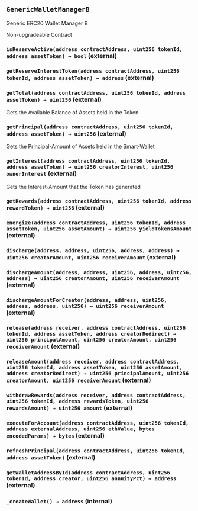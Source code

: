 ## `GenericWalletManagerB`

Generic ERC20 Wallet Manager B


Non-upgradeable Contract


### `isReserveActive(address contractAddress, uint256 tokenId, address assetToken) → bool` (external)





### `getReserveInterestToken(address contractAddress, uint256 tokenId, address assetToken) → address` (external)





### `getTotal(address contractAddress, uint256 tokenId, address assetToken) → uint256` (external)

Gets the Available Balance of Assets held in the Token




### `getPrincipal(address contractAddress, uint256 tokenId, address assetToken) → uint256` (external)

Gets the Principal-Amount of Assets held in the Smart-Wallet




### `getInterest(address contractAddress, uint256 tokenId, address assetToken) → uint256 creatorInterest, uint256 ownerInterest` (external)

Gets the Interest-Amount that the Token has generated




### `getRewards(address contractAddress, uint256 tokenId, address rewardToken) → uint256` (external)





### `energize(address contractAddress, uint256 tokenId, address assetToken, uint256 assetAmount) → uint256 yieldTokensAmount` (external)





### `discharge(address, address, uint256, address, address) → uint256 creatorAmount, uint256 receiverAmount` (external)





### `dischargeAmount(address, address, uint256, address, uint256, address) → uint256 creatorAmount, uint256 receiverAmount` (external)





### `dischargeAmountForCreator(address, address, uint256, address, address, uint256) → uint256 receiverAmount` (external)





### `release(address receiver, address contractAddress, uint256 tokenId, address assetToken, address creatorRedirect) → uint256 principalAmount, uint256 creatorAmount, uint256 receiverAmount` (external)





### `releaseAmount(address receiver, address contractAddress, uint256 tokenId, address assetToken, uint256 assetAmount, address creatorRedirect) → uint256 principalAmount, uint256 creatorAmount, uint256 receiverAmount` (external)





### `withdrawRewards(address receiver, address contractAddress, uint256 tokenId, address rewardsToken, uint256 rewardsAmount) → uint256 amount` (external)





### `executeForAccount(address contractAddress, uint256 tokenId, address externalAddress, uint256 ethValue, bytes encodedParams) → bytes` (external)





### `refreshPrincipal(address contractAddress, uint256 tokenId, address assetToken)` (external)





### `getWalletAddressById(address contractAddress, uint256 tokenId, address creator, uint256 annuityPct) → address` (external)





### `_createWallet() → address` (internal)






